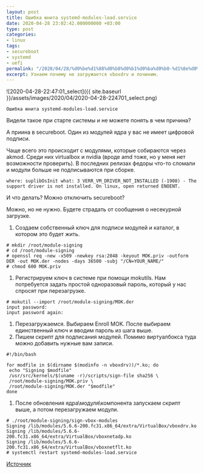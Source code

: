 ```yaml
---
layout: post
title: Ошибка юнита systemd-modules-load.service
date: 2020-04-28 23:02:42.000000000 +03:00
type: post
categories:
- linux
tags:
- secureboot
- systemd
- uefi
permalink: "/2020/04/28/%d0%be%d1%88%d0%b8%d0%b1%d0%ba%d0%b0-%d1%8e%d0%bd%d0%b8%d1%82%d0%b0-systemd-modules-load-service/"
excerpt: Узнаем почему не загружается vboxdrv и починим.
---
```

![2020-04-28-22:47:01_select]({{ site.baseurl }}/assets/images/2020/04/2020-04-28-224701_select.png)

```
Ошибка юнита systemd-modules-load.service
```

Видели такое при старте системы и не можете понять в чем причина?

А приина в secureboot. Один из модулей ядра у вас не имеет цифровой подписи.

Чаще всего это происходит с модулями, которые собираются через akmod. Среди них virtualbox и nvidia (вроде amd тоже, но у меня нет возможности проверить). В последних релизах федоры что-то сломали и модули больше не подписываются при сборке.

```
where: suplibOsInit what: 3 VERR_VM_DRIVER_NOT_INSTALLED (-1908) - The support driver is not installed. On linux, open returned ENOENT.
```

И что делать? Можно отключить secureboot?

Можно, но не нужно. Будете страдать от сообщения о несекурной загрузке.

1. Создаем собственный ключ для подписи модулей и каталог, в котором это будет жить.

```
# mkdir /root/module-signing  
# cd /root/module-signing  
# openssl req -new -x509 -newkey rsa:2048 -keyout MOK.priv -outform DER -out MOK.der -nodes -days 36500 -subj "/CN=YOUR_NAME/"  
# chmod 600 MOK.priv
```

1. Регистрируем ключ в системе при помощи mokutils. Нам потребуется задать простой одноразовый пароль, который у нас спросят при перезагрузке.

```
# mokutil --import /root/module-signing/MOK.der  
input password:  
input password again:
```

1. Перезагружаемся. Выбираем Enroll MOK. После выбираем единственный ключ и вводим пароль из шага выше.
2. Пишем скрипт для подписания модулей. Помимо виртуалбокса туда можно добавить нужные вам записи.

```
#!/bin/bash

for modfile in $(dirname $(modinfo -n vboxdrv))/*.ko; do  
 echo "Signing $modfile"  
 /usr/src/kernels/$(uname -r)/scripts/sign-file sha256 \  
 /root/module-signing/MOK.priv \  
 /root/module-signing/MOK.der "$modfile"  
done
```

1. После обновления ядра\модуля\компонента запускаем скрипт выше, а потом перезагружаем модули.

```
# ./root/module-signing/sign-vbox-modules  
Signing /lib/modules/5.6.6-200.fc31.x86_64/extra/VirtualBox/vboxdrv.ko  
Signing /lib/modules/5.6.6-200.fc31.x86_64/extra/VirtualBox/vboxnetadp.ko  
Signing /lib/modules/5.6.6-200.fc31.x86_64/extra/VirtualBox/vboxnetflt.ko  
# systemctl restart systemd-modules-load.service  

```

[Источник](https://stegard.net/2016/10/virtualbox-secure-boot-ubuntu-fail/)

